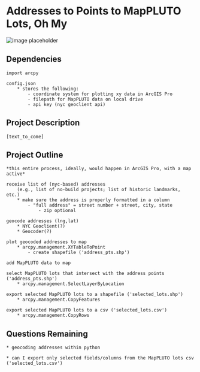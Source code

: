 # Addresses to Points to MapPLUTO Lots, Oh My

![image placeholder](http://i.imgur.com/KCDPWhM.gif)

## Dependencies

	import arcpy

	config.json
		* stores the following:
			- coordinate system for plotting xy data in ArcGIS Pro
			- filepath for MapPLUTO data on local drive
			- api key (nyc geoclient api)

## Project Description

	[text_to_come]

## Project Outline

	*this entire process, ideally, would happen in ArcGIS Pro, with a map active*

	receive list of (nyc-based) addresses
		(e.g., list of no-build projects; list of historic landmarks, etc.)
		* make sure the address is properly formatted in a column
			- "full address" = street number + street, city, state
				- zip optional    

	geocode addresses (lng,lat)
		* NYC Geoclient(?)
		* Geocoder(?)

	plot geocoded addresses to map
		* arcpy.management.XYTableToPoint
			- create shapefile ('address_pts.shp')

	add MapPLUTO data to map

	select MapPLUTO lots that intersect with the address points ('address_pts.shp')
		* arcpy.management.SelectLayerByLocation

	export selected MapPLUTO lots to a shapefile ('selected_lots.shp')
		* arcpy.management.CopyFeatures

	export selected MapPLUTO lots to a csv ('selected_lots.csv')
		* arcpy.management.CopyRows

## Questions Remaining

	* geocoding addresses within python

	* can I export only selected fields/columns from the MapPLUTO lots csv ('selected_lots.csv')

